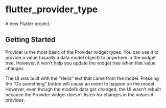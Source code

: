 # flutter_provider_type

A new Flutter project.

## Getting Started
Provider is the most basic of the Provider widget types. You can use it to provide a value (usually a data model object) to anywhere in the widget tree.
However, it won’t help you update the widget tree when that value changes.

The UI was built with the “Hello” text that came from the model.
Pressing the “Do something” button will cause an event to happen on the model.
However, even though the model’s data got changed, the UI wasn’t rebuilt because the Provider widget doesn’t listen for changes in the values it provides.
